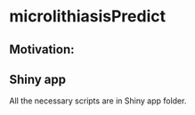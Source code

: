 # microlithiasisPredict

## Motivation:


## Shiny app
All the necessary scripts are in Shiny app folder.